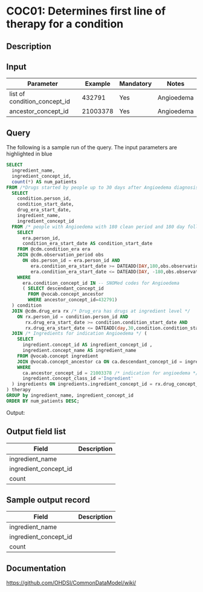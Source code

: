 <!---
Group:condition occurrence combinations
Name:COC01 Determines first line of therapy for a condition
Author:Patrick Ryan
CDM Version: 5.0
-->

# COC01: Determines first line of therapy for a condition

## Description
## Input

|  Parameter |  Example |  Mandatory |  Notes |
| --- | --- | --- | --- |
| list of condition_concept_id | 432791  | Yes | Angioedema |
| ancestor_concept_id | 21003378 | Yes | Angioedema |

## Query
The following is a sample run of the query. The input parameters are highlighted in  blue  

```sql
SELECT 
  ingredient_name, 
  ingredient_concept_id, 
  count(*) AS num_patients 
FROM /*Drugs started by people up to 30 days after Angioedema diagnosis */ ( 
  SELECT 
    condition.person_id, 
    condition_start_date, 
    drug_era_start_date, 
    ingredient_name, 
    ingredient_concept_id 
  FROM /* people with Angioedema with 180 clean period and 180 day follow-up */ ( 
    SELECT 
      era.person_id, 
      condition_era_start_date AS condition_start_date 
    FROM @cdm.condition_era era 
    JOIN @cdm.observation_period obs 
      ON obs.person_id = era.person_id AND 
         era.condition_era_start_date >= DATEADD(DAY,180,obs.observation_period_start_date) AND
         era.condition_era_start_date <= DATEADD(DAY, -180,obs.observation_period_end_date)
    WHERE 
      era.condition_concept_id IN -- SNOMed codes for Angioedema  
      ( SELECT descendant_concept_id 
        FROM @vocab.concept_ancestor 
        WHERE ancestor_concept_id=432791) 
  ) condition 
  JOIN @cdm.drug_era rx /* Drug_era has drugs at ingredient level */ 
    ON rx.person_id = condition.person_id AND 
       rx.drug_era_start_date >= condition.condition_start_date AND 
       rx.drug_era_start_date <= DATEADD(day,30,condition.condition_start_date) 
  JOIN /* Ingredients for indication Angioedema */ ( 
    SELECT 
      ingredient.concept_id AS ingredient_concept_id , 
      ingredient.concept_name AS ingredient_name 
    FROM @vocab.concept ingredient 
    JOIN @vocab.concept_ancestor ca ON ca.descendant_concept_id = ingredient.concept_id 
    WHERE 
      ca.ancestor_concept_id = 21003378 /* indication for angioedema */ AND 
      ingredient.concept_class_id ='Ingredient' 
  ) ingredients ON ingredients.ingredient_concept_id = rx.drug_concept_id 
) therapy
GROUP by ingredient_name, ingredient_concept_id 
ORDER BY num_patients DESC;
```



 Output:

## Output field list

|  Field |  Description |
| --- | --- |
| ingredient_name |   |
| ingredient_concept_id |   |
| count |   |

## Sample output record

|  Field |  Description |
| --- | --- |
| ingredient_name |   |
| ingredient_concept_id |   |
| count |   |

## Documentation
https://github.com/OHDSI/CommonDataModel/wiki/
